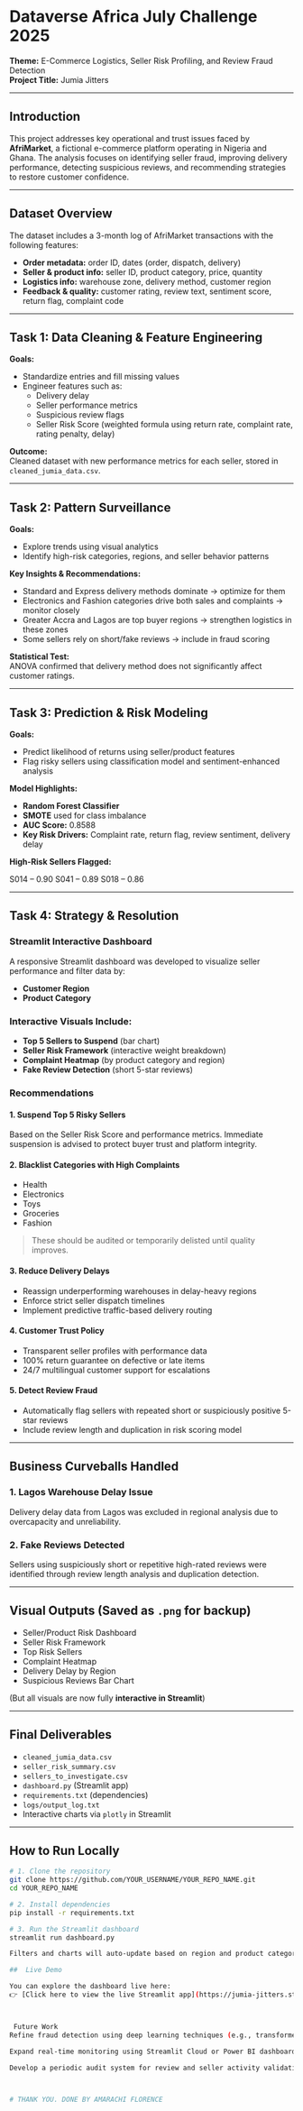 
#  Dataverse Africa July Challenge 2025  
**Theme:** E-Commerce Logistics, Seller Risk Profiling, and Review Fraud Detection  
**Project Title:** Jumia Jitters  

---

##  Introduction

This project addresses key operational and trust issues faced by **AfriMarket**, a fictional e-commerce platform operating in Nigeria and Ghana. The analysis focuses on identifying seller fraud, improving delivery performance, detecting suspicious reviews, and recommending strategies to restore customer confidence.

---

##  Dataset Overview

The dataset includes a 3-month log of AfriMarket transactions with the following features:

- **Order metadata:** order ID, dates (order, dispatch, delivery)  
- **Seller & product info:** seller ID, product category, price, quantity  
- **Logistics info:** warehouse zone, delivery method, customer region  
- **Feedback & quality:** customer rating, review text, sentiment score, return flag, complaint code  

---

##  Task 1: Data Cleaning & Feature Engineering

**Goals:**
- Standardize entries and fill missing values
- Engineer features such as:
  - Delivery delay
  - Seller performance metrics
  - Suspicious review flags
  - Seller Risk Score (weighted formula using return rate, complaint rate, rating penalty, delay)

**Outcome:**  
Cleaned dataset with new performance metrics for each seller, stored in `cleaned_jumia_data.csv`.

---

##  Task 2: Pattern Surveillance

**Goals:**
- Explore trends using visual analytics
- Identify high-risk categories, regions, and seller behavior patterns

**Key Insights & Recommendations:**
- Standard and Express delivery methods dominate → optimize for them  
- Electronics and Fashion categories drive both sales and complaints → monitor closely  
- Greater Accra and Lagos are top buyer regions → strengthen logistics in these zones  
- Some sellers rely on short/fake reviews → include in fraud scoring  

**Statistical Test:**  
ANOVA confirmed that delivery method does not significantly affect customer ratings.

---

##  Task 3: Prediction & Risk Modeling

**Goals:**
- Predict likelihood of returns using seller/product features  
- Flag risky sellers using classification model and sentiment-enhanced analysis  

**Model Highlights:**
- **Random Forest Classifier**
- **SMOTE** used for class imbalance
- **AUC Score:** 0.8588
- **Key Risk Drivers:** Complaint rate, return flag, review sentiment, delivery delay

**High-Risk Sellers Flagged:**

S014 – 0.90
S041 – 0.89
S018 – 0.86



---

##  Task 4: Strategy & Resolution

###  Streamlit Interactive Dashboard

A responsive Streamlit dashboard was developed to visualize seller performance and filter data by:

-  **Customer Region**
-  **Product Category**

###  Interactive Visuals Include:

- **Top 5 Sellers to Suspend** (bar chart)  
- **Seller Risk Framework** (interactive weight breakdown)  
- **Complaint Heatmap** (by product category and region)  
- **Fake Review Detection** (short 5-star reviews)

###  Recommendations

#### 1. Suspend Top 5 Risky Sellers  
Based on the Seller Risk Score and performance metrics. Immediate suspension is advised to protect buyer trust and platform integrity.

#### 2. Blacklist Categories with High Complaints  
- Health  
- Electronics  
- Toys  
- Groceries  
- Fashion  
> These should be audited or temporarily delisted until quality improves.

#### 3. Reduce Delivery Delays  
- Reassign underperforming warehouses in delay-heavy regions  
- Enforce strict seller dispatch timelines  
- Implement predictive traffic-based delivery routing  

#### 4. Customer Trust Policy  
- Transparent seller profiles with performance data  
- 100% return guarantee on defective or late items  
- 24/7 multilingual customer support for escalations  

#### 5. Detect Review Fraud  
- Automatically flag sellers with repeated short or suspiciously positive 5-star reviews  
- Include review length and duplication in risk scoring model  

---

##  Business Curveballs Handled

### 1. Lagos Warehouse Delay Issue  
Delivery delay data from Lagos was excluded in regional analysis due to overcapacity and unreliability.

### 2. Fake Reviews Detected  
Sellers using suspiciously short or repetitive high-rated reviews were identified through review length analysis and duplication detection.

---

##  Visual Outputs (Saved as `.png` for backup)

- Seller/Product Risk Dashboard  
- Seller Risk Framework  
- Top Risk Sellers  
- Complaint Heatmap  
- Delivery Delay by Region  
- Suspicious Reviews Bar Chart  

(But all visuals are now fully **interactive in Streamlit**)

---

##  Final Deliverables

- `cleaned_jumia_data.csv`  
- `seller_risk_summary.csv`  
- `sellers_to_investigate.csv`  
- `dashboard.py` (Streamlit app)  
- `requirements.txt` (dependencies)  
- `logs/output_log.txt`  
- Interactive charts via `plotly` in Streamlit  

---

##  How to Run Locally

```bash
# 1. Clone the repository
git clone https://github.com/YOUR_USERNAME/YOUR_REPO_NAME.git
cd YOUR_REPO_NAME

# 2. Install dependencies
pip install -r requirements.txt

# 3. Run the Streamlit dashboard
streamlit run dashboard.py

Filters and charts will auto-update based on region and product category selections.

##  Live Demo

You can explore the dashboard live here:  
👉 [Click here to view the live Streamlit app](https://jumia-jitters.streamlit.app/)



 Future Work
Refine fraud detection using deep learning techniques (e.g., transformer-based NLP)

Expand real-time monitoring using Streamlit Cloud or Power BI dashboards

Develop a periodic audit system for review and seller activity validation



# THANK YOU. DONE BY AMARACHI FLORENCE
